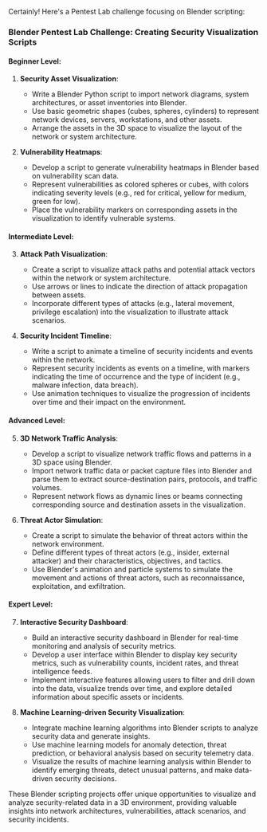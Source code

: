 Certainly! Here's a Pentest Lab challenge focusing on Blender scripting:

### Blender Pentest Lab Challenge: Creating Security Visualization Scripts

#### Beginner Level:
1. **Security Asset Visualization**:
   - Write a Blender Python script to import network diagrams, system architectures, or asset inventories into Blender.
   - Use basic geometric shapes (cubes, spheres, cylinders) to represent network devices, servers, workstations, and other assets.
   - Arrange the assets in the 3D space to visualize the layout of the network or system architecture.

2. **Vulnerability Heatmaps**:
   - Develop a script to generate vulnerability heatmaps in Blender based on vulnerability scan data.
   - Represent vulnerabilities as colored spheres or cubes, with colors indicating severity levels (e.g., red for critical, yellow for medium, green for low).
   - Place the vulnerability markers on corresponding assets in the visualization to identify vulnerable systems.

#### Intermediate Level:
3. **Attack Path Visualization**:
   - Create a script to visualize attack paths and potential attack vectors within the network or system architecture.
   - Use arrows or lines to indicate the direction of attack propagation between assets.
   - Incorporate different types of attacks (e.g., lateral movement, privilege escalation) into the visualization to illustrate attack scenarios.

4. **Security Incident Timeline**:
   - Write a script to animate a timeline of security incidents and events within the network.
   - Represent security incidents as events on a timeline, with markers indicating the time of occurrence and the type of incident (e.g., malware infection, data breach).
   - Use animation techniques to visualize the progression of incidents over time and their impact on the environment.

#### Advanced Level:
5. **3D Network Traffic Analysis**:
   - Develop a script to visualize network traffic flows and patterns in a 3D space using Blender.
   - Import network traffic data or packet capture files into Blender and parse them to extract source-destination pairs, protocols, and traffic volumes.
   - Represent network flows as dynamic lines or beams connecting corresponding source and destination assets in the visualization.

6. **Threat Actor Simulation**:
   - Create a script to simulate the behavior of threat actors within the network environment.
   - Define different types of threat actors (e.g., insider, external attacker) and their characteristics, objectives, and tactics.
   - Use Blender's animation and particle systems to simulate the movement and actions of threat actors, such as reconnaissance, exploitation, and exfiltration.

#### Expert Level:
7. **Interactive Security Dashboard**:
   - Build an interactive security dashboard in Blender for real-time monitoring and analysis of security metrics.
   - Develop a user interface within Blender to display key security metrics, such as vulnerability counts, incident rates, and threat intelligence feeds.
   - Implement interactive features allowing users to filter and drill down into the data, visualize trends over time, and explore detailed information about specific assets or incidents.

8. **Machine Learning-driven Security Visualization**:
   - Integrate machine learning algorithms into Blender scripts to analyze security data and generate insights.
   - Use machine learning models for anomaly detection, threat prediction, or behavioral analysis based on security telemetry data.
   - Visualize the results of machine learning analysis within Blender to identify emerging threats, detect unusual patterns, and make data-driven security decisions.

These Blender scripting projects offer unique opportunities to visualize and analyze security-related data in a 3D environment, providing valuable insights into network architectures, vulnerabilities, attack scenarios, and security incidents.
